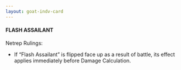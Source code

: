 ```yaml
---
layout: goat-indv-card
---
```


#### FLASH ASSAILANT

Netrep Rulings:

*   If “Flash Assailant” is flipped face up as a result of battle, its effect applies immediately before Damage Calculation.
